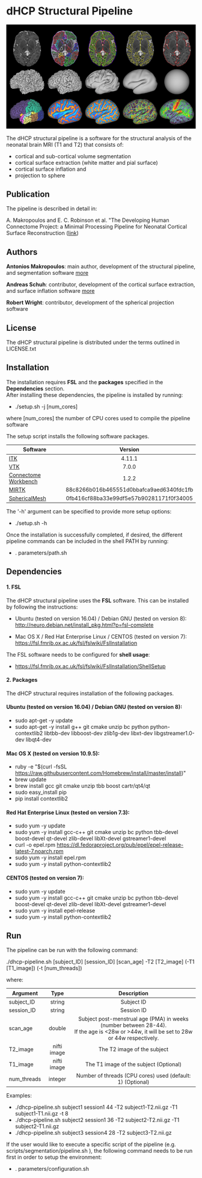 # dHCP Structural Pipeline

![pipeline image](structural_pipeline.png)

The dHCP structural pipeline is a software for the structural analysis of the neonatal brain MRI (T1 and T2) that consists of:<br>
* cortical and sub-cortical volume segmentation
* cortical surface extraction (white matter and pial surface)
* cortical surface inflation and 
* projection to sphere

## Publication
The pipeline is described in detail in:

A. Makropoulos and E. C. Robinson et al. "The Developing Human Connectome Project: a Minimal Processing Pipeline for Neonatal Cortical Surface Reconstruction (<a href="http://biorxiv.org/content/early/2017/04/07/125526">link</a>)

## Authors
<b>Antonios Makropoulos</b>: main author, development of the structural pipeline, and segmentation software <a href="http://antoniosmakropoulos.com/">more</a>

<b>Andreas Schuh</b>: contributor, development of the cortical surface extraction, and surface inflation software <a href="http://andreasschuh.com">more</a>

<b>Robert Wright</b>: contributor, development of the spherical projection software

## License
The dHCP structural pipeline is distributed under the terms outlined in LICENSE.txt


## Installation
The installation requires <b>FSL</b> and the <b>packages</b> specified in the <b>Dependencies</b> section.<br>
After installing these dependencies, the pipeline is installed by running:
* ./setup.sh -j [num_cores] 

where [num_cores] the number of CPU cores used to compile the pipeline software 
<br>

The setup script installs the following software packages.
   
| Software        | Version           
| ------------- |:-------------:|
| <a href="https://github.com/InsightSoftwareConsortium/ITK">ITK</a>      | 4.11.1 
| <a href="https://github.com/Kitware/VTK">VTK</a>      | 7.0.0     
| <a href="https://github.com/Washington-University/workbench">Connectome Workbench</a>  | 1.2.2  
| <a href="https://github.com/BioMedIA/MIRTK">MIRTK</a>  | 88c8266b016b465551d0bbafca9aed6340fdc1fb  
| <a href="https://gitlab.doc.ic.ac.uk/am411/SphericalMesh/">SphericalMesh</a>  | 0fb416cf88ba33e99df5e57b90281171f0f34005  

The '-h' argument can be specified to provide more setup options:
* ./setup.sh -h

Once the installation is successfully completed, if desired, the different pipeline commands can be included in the shell PATH by running:
* . parameters/path.sh

## Dependencies
#### 1. FSL
The dHCP structural pipeline uses the <b>FSL</b> software. This can be installed by following the instructions:

* Ubuntu (tested on version 16.04) / Debian GNU (tested on version 8): <br />
  http://neuro.debian.net/install_pkg.html?p=fsl-complete

* Mac OS X / Red Hat Enterprise Linux / CENTOS (tested on version 7): <br />
  https://fsl.fmrib.ox.ac.uk/fsl/fslwiki/FslInstallation

The FSL software needs to be configured for <b>shell usage</b>:
* https://fsl.fmrib.ox.ac.uk/fsl/fslwiki/FslInstallation/ShellSetup

#### 2. Packages
The dHCP structural requires installation of the following packages.
#### Ubuntu (tested on version 16.04) / Debian GNU (tested on version 8):
* sudo apt-get -y update
* sudo apt-get -y install g++ git cmake unzip bc python python-contextlib2 libtbb-dev libboost-dev zlib1g-dev libxt-dev libgstreamer1.0-dev libqt4-dev

#### Mac OS X (tested on version 10.9.5):
* ruby -e "$(curl -fsSL https://raw.githubusercontent.com/Homebrew/install/master/install)"
* brew update
* brew install gcc git cmake unzip tbb boost cartr/qt4/qt
* sudo easy_install pip
* pip install contextlib2

#### Red Hat Enterprise Linux (tested on version 7.3):
* sudo yum -y update
* sudo yum -y install gcc-c++ git cmake unzip bc python tbb-devel boost-devel qt-devel zlib-devel libXt-devel gstreamer1-devel
* curl -o epel.rpm https://dl.fedoraproject.org/pub/epel/epel-release-latest-7.noarch.rpm
* sudo yum -y install epel.rpm
* sudo yum -y install python-contextlib2

#### CENTOS (tested on version 7):
* sudo yum -y update
* sudo yum -y install gcc-c++ git cmake unzip bc python tbb-devel boost-devel qt-devel zlib-devel libXt-devel gstreamer1-devel 
* sudo yum -y install epel-release
* sudo yum -y install python-contextlib2



## Run

The pipeline can be run with the following command:

./dhcp-pipeline.sh [subject_ID] [session_ID] [scan_age] -T2 [T2_image] (-T1 [T1_image]) (-t [num_threads])

where:

| Argument        | Type      | Description     
| ------------- |:-------------:| :-------------:|
| subject_ID| string | Subject ID
| session_ID| string | Session ID
| scan_age| double |Subject post-menstrual age (PMA) in weeks (number between 28-44). <br>If the age is <28w or >44w, it will be set to 28w or 44w respectively.
| T2_image| nifti image | The T2 image of the subject
| T1_image| nifti image |The T1 image of the subject (Optional)
| num_threads| integer |Number of threads (CPU cores) used (default: 1) (Optional)

Examples:
* ./dhcp-pipeline.sh subject1 session1 44 -T2 subject1-T2.nii.gz -T1 subject1-T1.nii.gz -t 8
* ./dhcp-pipeline.sh subject2 session1 36 -T2 subject2-T2.nii.gz -T1 subject2-T1.nii.gz 
* ./dhcp-pipeline.sh subject3 session4 28 -T2 subject3-T2.nii.gz 

If the user would like to execute a specific script of the pipeline (e.g. scripts/segmentation/pipeline.sh ), the following command needs to be run first in order to setup the environment:
* . parameters/configuration.sh